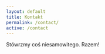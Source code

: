 ```yaml
---
layout: default
title: Kontakt
permalink: /contact/
active: /contact
---
```


<div class="container">
	<div class="content">
		<p>Stówrzmy coś niesamowitego. Razem!</p>
	</div>
</div>
